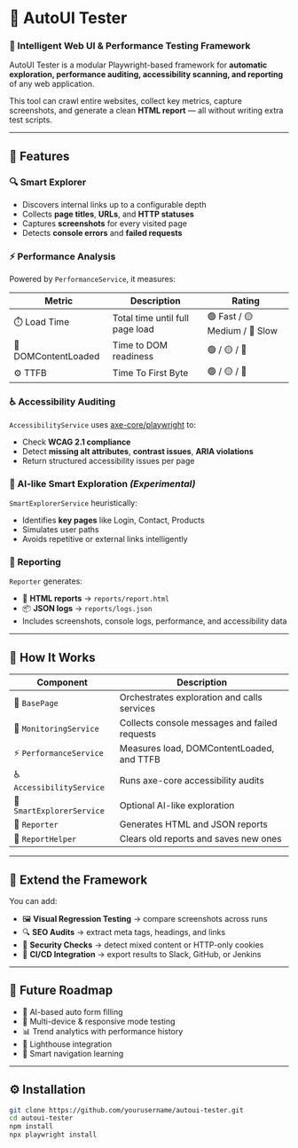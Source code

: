 # 🤖 AutoUI Tester

### 🧠 Intelligent Web UI & Performance Testing Framework

AutoUI Tester is a modular Playwright-based framework for **automatic exploration, performance auditing, accessibility scanning, and reporting** of any web application.

This tool can crawl entire websites, collect key metrics, capture screenshots, and generate a clean **HTML report** — all without writing extra test scripts.

---

## 🚀 Features

### 🔍 Smart Explorer

- Discovers internal links up to a configurable depth
- Collects **page titles**, **URLs**, and **HTTP statuses**
- Captures **screenshots** for every visited page
- Detects **console errors** and **failed requests**

### ⚡ Performance Analysis

Powered by `PerformanceService`, it measures:

| Metric              | Description                     | Rating                        |
| ------------------- | ------------------------------- | ----------------------------- |
| ⏱️ Load Time        | Total time until full page load | 🟢 Fast / 🟡 Medium / 🔴 Slow |
| 🧩 DOMContentLoaded | Time to DOM readiness           | 🟢 / 🟡 / 🔴                  |
| ⚙️ TTFB             | Time To First Byte              | 🟢 / 🟡 / 🔴                  |

### ♿ Accessibility Auditing

`AccessibilityService` uses [axe-core/playwright](https://github.com/dequelabs/axe-core-npm) to:

- Check **WCAG 2.1 compliance**
- Detect **missing alt attributes**, **contrast issues**, **ARIA violations**
- Return structured accessibility issues per page

### 🧠 AI-like Smart Exploration _(Experimental)_

`SmartExplorerService` heuristically:

- Identifies **key pages** like Login, Contact, Products
- Simulates user paths
- Avoids repetitive or external links intelligently

### 🧾 Reporting

`Reporter` generates:

- 📄 **HTML reports** → `reports/report.html`
- 📦 **JSON logs** → `reports/logs.json`
- Includes screenshots, console logs, performance, and accessibility data

---

## 🧩 How It Works

| Component                 | Description                                   |
| ------------------------- | --------------------------------------------- |
| 🧭 `BasePage`             | Orchestrates exploration and calls services   |
| 🔎 `MonitoringService`    | Collects console messages and failed requests |
| ⚡ `PerformanceService`   | Measures load, DOMContentLoaded, and TTFB     |
| ♿ `AccessibilityService` | Runs axe-core accessibility audits            |
| 🧠 `SmartExplorerService` | Optional AI-like exploration                  |
| 🧾 `Reporter`             | Generates HTML and JSON reports               |
| 🧹 `ReportHelper`         | Clears old reports and saves new ones         |

---

## 🧱 Extend the Framework

You can add:

- 🖼️ **Visual Regression Testing** → compare screenshots across runs
- 🔍 **SEO Audits** → extract meta tags, headings, and links
- 🔐 **Security Checks** → detect mixed content or HTTP-only cookies
- 🔄 **CI/CD Integration** → export results to Slack, GitHub, or Jenkins

---

## 🧠 Future Roadmap

- 🤖 AI-based auto form filling
- 📱 Multi-device & responsive mode testing
- 📊 Trend analytics with performance history
- 🚦 Lighthouse integration
- 🧭 Smart navigation learning

---

## ⚙️ Installation

```bash
git clone https://github.com/yourusername/autoui-tester.git
cd autoui-tester
npm install
npx playwright install
```

